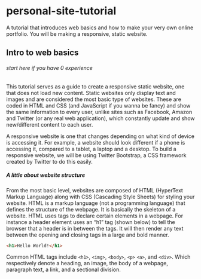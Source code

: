 # personal-site-tutorial
A tutorial that introduces web basics and how to make your very own online portfolio.
You will be making a responsive, static website.
## Intro to web basics 
###### start here if you have 0 experience

This tutorial serves as a guide to create a responsive static website, one that
does not load new content. Static websites only display text and images and are
considered the most basic type of websites. These are coded in HTML and CSS (and JavaScript if you wanna be fancy) and show
the same information to every user, unlike sites such as Facebook, Amazon and Twitter (or any real web application), which
constantly update and show new/different content to each user.

A responsive website is one that changes depending on what kind of device is accessing
it. For example, a website should look different if a phone is accessing it, compared to a
tablet, a laptop and a desktop. To build a responsive website, we will be using Twitter
Bootstrap, a CSS framework created by Twitter to do this easily.

##### A little about website structure

From the most basic level, websites are composed of HTML (HyperText Markup
Language) along with CSS (Cascading Style Sheets) for styling your website. HTML is a markup
language (not a programming language) that defines the structure of the webpage. It is
basically the skeleton of a website. HTML uses tags to declare certain elements in a
webpage. For instance a header element uses an “h1” tag (shown below) to tell the
browser that a header is in between the tags. It will then render any text between the
opening and closing tags in a large and bold manner.

```html
<h1>Hello World!</h1>
```

Common HTML tags include `<h1>`, `<img>`, `<body>`, `<p>` `<a>`, and
`<div>`. Which respectively denote a heading, an image, the body of a webpage,
paragraph text, a link, and a sectional division.
